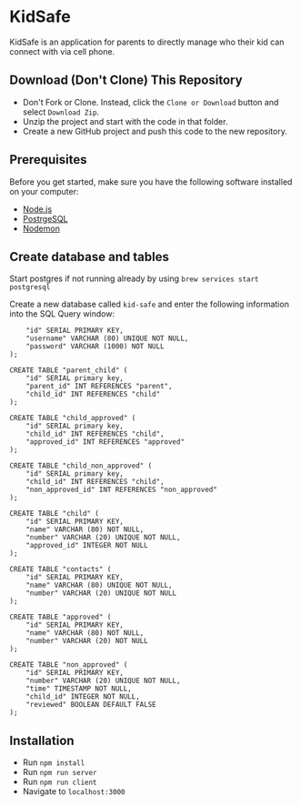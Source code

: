 # KidSafe

KidSafe is an application for parents to directly manage who their kid can connect with via cell phone.

## Download (Don't Clone) This Repository

* Don't Fork or Clone. Instead, click the `Clone or Download` button and select `Download Zip`.
* Unzip the project and start with the code in that folder.
* Create a new GitHub project and push this code to the new repository.

## Prerequisites

Before you get started, make sure you have the following software installed on your computer:

- [Node.js](https://nodejs.org/en/)
- [PostrgeSQL](https://www.postgresql.org/)
- [Nodemon](https://nodemon.io/)

## Create database and tables

Start postgres if not running already by using `brew services start postgresql`

Create a new database called `kid-safe` and enter the following information into the SQL Query window:

```CREATE TABLE "parent" (
    "id" SERIAL PRIMARY KEY,
    "username" VARCHAR (80) UNIQUE NOT NULL,
    "password" VARCHAR (1000) NOT NULL
);

CREATE TABLE "parent_child" (
	"id" SERIAL primary key,
	"parent_id" INT REFERENCES "parent",
	"child_id" INT REFERENCES "child"
);

CREATE TABLE "child_approved" (
	"id" SERIAL primary key,
	"child_id" INT REFERENCES "child",
	"approved_id" INT REFERENCES "approved"
);

CREATE TABLE "child_non_approved" (
	"id" SERIAL primary key,
	"child_id" INT REFERENCES "child",
	"non_approved_id" INT REFERENCES "non_approved"
);

CREATE TABLE "child" (
	"id" SERIAL PRIMARY KEY,
	"name" VARCHAR (80) NOT NULL,
	"number" VARCHAR (20) UNIQUE NOT NULL,
	"approved_id" INTEGER NOT NULL
);

CREATE TABLE "contacts" (
	"id" SERIAL PRIMARY KEY,
	"name" VARCHAR (80) UNIQUE NOT NULL,
	"number" VARCHAR (20) UNIQUE NOT NULL
);

CREATE TABLE "approved" (
	"id" SERIAL PRIMARY KEY,
	"name" VARCHAR (80) NOT NULL,
	"number" VARCHAR (20) NOT NULL
);

CREATE TABLE "non_approved" (
	"id" SERIAL PRIMARY KEY,
	"number" VARCHAR (20) UNIQUE NOT NULL,
	"time" TIMESTAMP NOT NULL,
	"child_id" INTEGER NOT NULL,
	"reviewed" BOOLEAN DEFAULT FALSE
);
```
## Installation

* Run `npm install`
* Run `npm run server`
* Run `npm run client`
* Navigate to `localhost:3000`